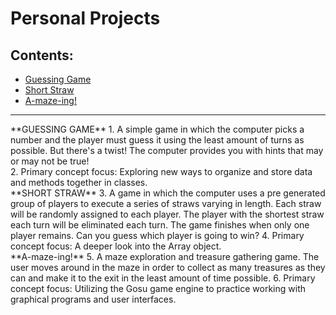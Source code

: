 # Personal Projects
## Contents:
- <a href ="https://github.com/kyrene-jackson/personal-projects/blob/master/guessing_game/guess.rb">Guessing Game</a>
- <a href="https://github.com/kyrene-jackson/personal-projects/blob/master/short_straw/straws.rb">Short Straw</a>
- <a href="https://github.com/kyrene-jackson/personal-projects/tree/master/a-maze-ing">A-maze-ing!</a>
<hr>
**GUESSING GAME**
1. A simple game in which the computer picks a number and the player must guess it using the least amount of turns as possible. But there's a twist! The computer provides you with hints that may or may not be true!<br>
2. Primary concept focus: Exploring new ways to organize and store data and methods together in classes.
<br>
**SHORT STRAW**
3. A game in which the computer uses a pre generated group of players to execute a series of straws varying in length. Each straw will be randomly assigned to each player. The player with the shortest straw each turn will be eliminated each turn. The game finishes when only one player remains. Can you guess which player is going to win?
4. Primary concept focus: A deeper look into the Array object.
<br>
**A-maze-ing!**
5. A maze exploration and treasure gathering game. The user moves around in the maze in order to collect as many treasures as they can and make it to the exit in the least amount of time possible. 
6. Primary concept focus: Utilizing the Gosu game engine to practice working with graphical programs and user interfaces.
